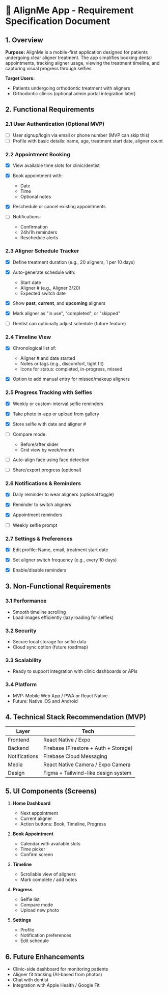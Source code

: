 # 📄 **AlignMe App - Requirement Specification Document**


## **1. Overview**

**Purpose:**
AlignMe is a mobile-first application designed for patients undergoing clear aligner treatment. The app simplifies booking dental appointments, tracking aligner usage, viewing the treatment timeline, and capturing visual progress through selfies.

**Target Users:**

* Patients undergoing orthodontic treatment with aligners
* Orthodontic clinics (optional admin portal integration later)


## **2. Functional Requirements**

### **2.1 User Authentication (Optional MVP)**

* [ ] User signup/login via email or phone number (MVP can skip this)
* [ ] Profile with basic details: name, age, treatment start date, aligner count

### **2.2 Appointment Booking**

* [x] View available time slots for clinic/dentist
* [x] Book appointment with:

  * Date
  * Time
  * Optional notes
* [x] Reschedule or cancel existing appointments
* [ ] Notifications:

  * Confirmation
  * 24h/1h reminders
  * Reschedule alerts


### **2.3 Aligner Schedule Tracker**

* [x] Define treatment duration (e.g., 20 aligners, 1 per 10 days)
* [x] Auto-generate schedule with:

  * Start date
  * Aligner # (e.g., Aligner 3/20)
  * Expected switch date
* [x] Show **past**, **current**, and **upcoming** aligners
* [x] Mark aligner as "in use", "completed", or "skipped"
* [ ] Dentist can optionally adjust schedule (future feature)


### **2.4 Timeline View**

* [x] Chronological list of:

  * Aligner # and date started
  * Notes or tags (e.g., discomfort, tight fit)
  * Icons for status: completed, in-progress, missed
* [x] Option to add manual entry for missed/makeup aligners


### **2.5 Progress Tracking with Selfies**

* [x] Weekly or custom-interval selfie reminders
* [x] Take photo in-app or upload from gallery
* [x] Store selfie with date and aligner #
* [ ] Compare mode:

  * Before/after slider
  * Grid view by week/month
* [ ] Auto-align face using face detection
* [ ] Share/export progress (optional)


### **2.6 Notifications & Reminders**

* [x] Daily reminder to wear aligners (optional toggle)
* [x] Reminder to switch aligners
* [x] Appointment reminders
* [ ] Weekly selfie prompt


### **2.7 Settings & Preferences**

* [x] Edit profile: Name, email, treatment start date
* [x] Set aligner switch frequency (e.g., every 10 days)
* [x] Enable/disable reminders


## **3. Non-Functional Requirements**

### **3.1 Performance**

* Smooth timeline scrolling
* Load images efficiently (lazy loading for selfies)

### **3.2 Security**

* Secure local storage for selfie data
* Cloud sync option (future roadmap)

### **3.3 Scalability**

* Ready to support integration with clinic dashboards or APIs

### **3.4 Platform**

* MVP: Mobile Web App / PWA or React Native
* Future: Native iOS and Android

## **4. Technical Stack Recommendation (MVP)**

| Layer         | Tech                                  |
| ------------- | ------------------------------------- |
| Frontend      | React Native / Expo                   |
| Backend       | Firebase (Firestore + Auth + Storage) |
| Notifications | Firebase Cloud Messaging              |
| Media         | React Native Camera / Expo Camera     |
| Design        | Figma + Tailwind-like design system   |


## **5. UI Components (Screens)**

1. **Home Dashboard**

   * Next appointment
   * Current aligner
   * Action buttons: Book, Timeline, Progress

2. **Book Appointment**

   * Calendar with available slots
   * Time picker
   * Confirm screen

3. **Timeline**

   * Scrollable view of aligners
   * Mark complete / add notes

4. **Progress**

   * Selfie list
   * Compare mode
   * Upload new photo

5. **Settings**

   * Profile
   * Notification preferences
   * Edit schedule

## **6. Future Enhancements**

* Clinic-side dashboard for monitoring patients
* Aligner fit tracking (AI-based from photos)
* Chat with dentist
* Integration with Apple Health / Google Fit

